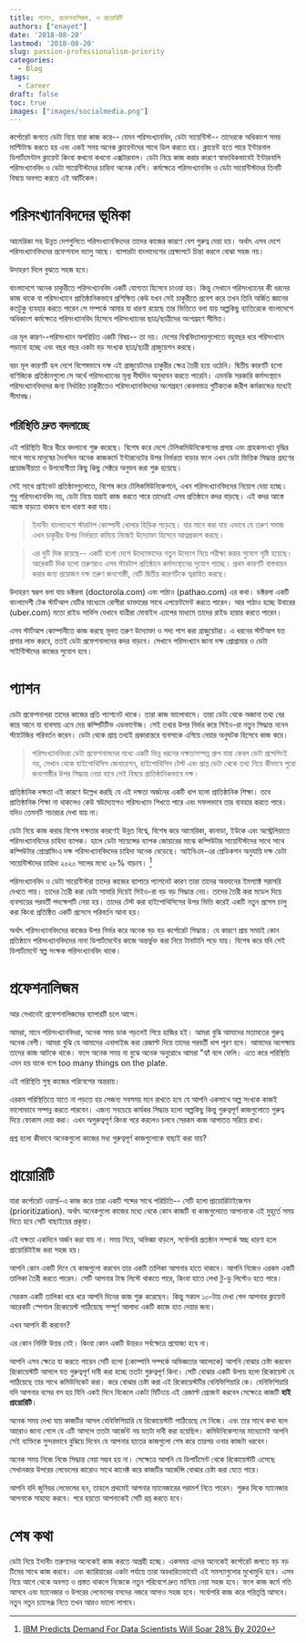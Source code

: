 ```yaml
---
title: প‍্যাশন, প্রফেশনালিজম, ও প্রায়োরিটি
authors: ["enayet"]
date: '2018-08-20'
lastmod: '2018-08-20'
slug: passion-professionalism-priority
categories:
  - Blog
tags:
  - Career
draft: false
toc: true
images: ["images/socialmedia.png"]
---
```


কর্পোরেট জগতে ডেটা নিয়ে যারা কাজ করে-- যেমন পরিসংখ্যানবিদ, ডেটা সায়েন্টিস্ট-- তাদেরকে অধিকাংশ সময় মাল্টিটাস্ক করতে হয় এবং একই সময় অনেক ক্লায়েন্টদের সাথে ডিল করতে হয়। ক্লায়েন্ট হতে পারে ইন্টারনাল ডিপার্টমেন্টাল ক্লায়েন্ট কিংবা কখনো কখনো এক্সটারনাল। ডেটা নিয়ে কাজ করার কারণে স্বাভাবিকভাবেই ইন্টারনালি পরিসংখ্যানবিদ ও ডেটা সায়েন্টিস্টদের চাহিদা অনেক বেশি। কর্মক্ষেত্রে পরিসংখ্যানবিদ ও ডেটা সায়েন্টিস্টদের তিনটি বিষয়ে অবগত করতে এই আর্টিকেল।


# পরিসংখ‍্যানবিদদের ভূমিকা

আমেরিকা সহ উন্নত দেশগুলিতে পরিসংখ‍্যানবিদদের তাদের কাজের কারণে বেশ গুরুত্ব দেয়া হয়। অর্থাৎ এসব দেশে পরিসংখ্যানবিদদের প্রফেশনাল ভ্যালু আছে। ব‍্যাপারটা বাংলাদেশের প্রেক্ষাপটে চিন্তা করলে বোঝা সহজ নয়।

উদাহরণ দিলে বুঝতে সহজ হবে।

বাংলাদেশে অনেক চাকুরীতে পরিসংখ‍্যানবিদ একটি  যোগ্যতা হিসেবে চাওয়া হয়। কিন্তু সেখানে পরিসংখ‍্যানের কী ধরনের কাজ থাকে বা পরিসংখ্যানে প্রাতিষ্ঠানিকভাবে প্রশিক্ষিত কেউ যখন সেই চাকুরীতে প্রবেশ করে তখন তিনি অর্জিত জ্ঞানের কতটুকু ব‍্যবহার করতে পারেন সে সম্পর্কে আমার যা ধারণা রয়েছে তার ভিত্তিতে বলা যায় অল্পকিছু ব‍্যাতিরেকে বাংলাদেশে অধিকাংশ কর্মক্ষেত্রে পরিসংখ‍্যানবিদ হিসেবে পরিসংখ‍্যানের ছাত্র/ছাত্রীদের অংশগ্রহণ সীমিত।

এর মূল কারণ--পরিসংখ্যান অপরিচিত একটি বিষয়-- তা নয়। দেশের বিশ্ববিদ্যালয়গুলোতে বহুবছর ধরে পরিসংখ্যান পড়ানো হচ্ছে এবং বছর বছর একটা বড় সংখ্যক ছাত্র/ছাত্রী গ্রাজুয়েশন করছে।

বরং মূল কারণটি হল দেশে বিশেষভাবে দক্ষ এই গ্রাজুয়েটদের চাকুরীর ক্ষেত্র তৈরী হয়ে ওঠেনি। দ্বিতীয় কারণটি হলো বাণিজ্যিক প্রতিষ্ঠানগুলো সে অর্থে পরিসংখ্যানের মূল্য দীর্ঘদিন অনুধাবন করতে পারেনি। এমনকি সরকারি কর্মসংস্থানে পরিসংখ্যানবিদদের জন্য নির্ধারিত চাকুরীতেও পরিসংখ্যানবিদদের অংশগ্রহণ কেবলমাত্র গুটিকতক জরীপ কর্মকান্ডের মধ্যেই সীমাবদ্ধ।

## পরিস্থিতি দ্রুত বদলাচ্ছে

এই পরিস্থিতি ধীরে ধীরে বদলানো শুরু করেছে। বিশেষ করে দেশে টেলিকমিউনিকেশনের প্রসার এবং গ্রাহকসংখ্যা বৃদ্ধির সাথে সাথে মানুষের দৈনন্দিন অনেক কাজকর্মে ইন্টারনেটের উপর নির্ভরতা বাড়ার ফলে এখন ডেটা ভিত্তিক সিদ্ধান্ত গ্রহণের প্রয়োজনীয়তা ও উপযোগীতা কিছু কিছু সেক্টরে অনুভব করা শুরু হয়েছে।

সেই সাথে প্রাইভেট প্রতিষ্ঠানগুলোতে, বিশেষ করে টেলিকমিউনিকেশনে, এখন পরিসংখ্যানবিদদের নিয়োগ দেয়া হচ্ছে। শুধু পরিসংখ্যানবিদ নয়, ডেটা নিয়ে যারাই কাজ করতে পারে তাদেরই এসব প্রতিষ্ঠানে কদর বাড়ছে। এই কদর আস্তে আস্তে বাড়তে থাকবে বলে ধারণা করা যায়।

>ইদানীং বাংলাদেশে স্টারটাপ কোম্পানী খোলার হিড়িক পড়েছে। যার মানে করা যায় এভাবে যে তরুণ সমাজ এখন চাকুরীর উপর নির্ভরতা কমিয়ে নিজেই উদ্যোক্তা হিসেবে আত্নপ্রকাশ করছে।

>এর দুটি দিক রয়েছে-- একটি হলো দেশে উদ্যোক্তাদের নতুন উদ্যোগ নিয়ে পরীক্ষা করার সুযোগ সৃষ্টি হয়েছে। আরেকটি দিক হলো তরুণরাও এসব স্টারটাপ প্রতিষ্ঠানে কর্মসংস্থানের সুযোগ পাচ্ছে। প্রথম কারণটি বাস্তবায়ন করার জন্য প্রয়োজন দক্ষ তরুণ জনগোষ্ঠী, যেটি দ্বিতীয় কারণটিকে ত্বরান্বিত করছে।

উদাহরণ স্বরূপ বলা যায় ডক্টরলা (doctorola.com)  এবং পাঠাও (pathao.com) এর কথা। ডক্টরলা একটি বাংলাদেশী টেক স্টার্টআপ যেটির মাধ্যেমে রোগীরা ডাক্তারের সাথে এপয়েন্টমেন্ট করতে পারেন। আর পাঠাও হচ্ছে উবারের (uber.com) মতো রাইড সার্ভিস যেখানে যাত্রীরা মোবাইল এ্যাপের মাধ্যমে তাদের রাইড হায়ার করতে পারেন।

এসব স্টার্টআপ কোম্পানীতে কাজ করছে মূলত তরুণ উদ্যোক্তা ও সদ্য পাশ করা গ্রাজুয়েটরা। এ ধরনের স্টার্টআপ যত প্রসার লাভ করবে, ততই ডেটা প্রফেশনালদের কদর বাড়বে। সেখানে পরিসংখ্যান জানা দক্ষ প্রোগ্রামার ও  ডেটা সাইন্টিস্টদের কাজের সুযোগ হবে।

# প‍্যাশন

ডেটা প্রফেশনালরা তাদের কাজের প্রতি প্যাশনেট থাকে। তারা কাজ ভালোবাসে। তারা ডেটা থেকে অজানা তথ্য বের করে আনে যা ব্যবসায় এনে দেয় কম্পিটিটিভ এডভান্টেজ। সেই তথ্যর উপর নির্ভর করে সিইও-রা নতুন সিদ্ধান্ত ননেন স্ট্যাটেজির পরিবর্তন করেন। ডেটা থেকে প্রাপ্ত তথ্যই প্রকারান্তরে ব্যবসাকে এগিয়ে নেয়ার অনুঘটক হিসেবে কাজ করে।

>পরিসংখ্যানবিদরা ডেটা প্রফেশনালদের মধ্যে একটি ভিন্ন ধরনের দক্ষতাসম্পন্ন গ্রুপ যারা কেবল ডেটা প্রসেসিংই নয়, সেখান থেকে হাইপোথিসিস জেনারেশন, হাইপোথিসিস টেস্ট এবং প্রাপ্ত ডেটা থেকে তথ্য নিয়ে কীভাবে পুরো জনগোষ্ঠীর উপর সিদ্ধান্ত নেয়া যাবে সেই বিষয়ে প্রাতিষ্ঠানিকভাবে দক্ষ।

প্রাতিষ্ঠানিক দক্ষতা এই কারণে উল্লেখ করছি যে এই দক্ষতা অর্জনের একটি ধাপ হলো প্রাতিষ্ঠানিক শিক্ষা। তবে প্রাতিষ্ঠানিক শিক্ষা না থাকলেও কেউ স্বউদ্যোগেও পরিসংখ্যান শিখতে পারে এবং সফলভাবে তার ব্যবহার করতে পারে। যদিও তেমনটি সচারচর দেখা যায় না।

ডেটা নিয়ে কাজ করার বিশেষ দক্ষতার কারণেই উন্নত বিশ্বে, বিশেষ করে আমেরিকা, কানাডা, ইউকে এবং অস্ট্রেলিয়াতে পরিসংখ্যানবিদের চাহিদা ব্যাপক। হালে ডেটা সায়েন্সের ব্যাপক জোয়ারের মাঝে কম্পিউটার সায়েন্টিস্টদের সাথে সাথে কম্পিউটার প্রোগ্রামিংএ দক্ষ পরিসংখ্যানবিদদের চাহিদা অনেক বেড়েছে। আইবিএম-এর প্রেডিকশন অনুযায়ি দক্ষ ডেটা সায়েন্টিস্টদের চাহিদা ২০২০ সালের মধ্যে ২৮% বাড়বে। [^1]

[^1]: [IBM Predicts Demand For Data Scientists Will Soar 28% By 2020](https://www.forbes.com/sites/louiscolumbus/2017/05/13/ibm-predicts-demand-for-data-scientists-will-soar-28-by-2020/)

পরিসংখ্যানবিদ ও ডেটা সায়েন্টিস্টরা তাদের কাজের ব্যাপারে প্যাশনেট কারণ তারা তাদের অবদানের ইমপ্যাক্ট সরাসরি দেখতে পায়। তাদের তৈরী করা ডেটা সামারি দিয়েই সিইও-রা বড় বড় সিদ্ধান্ত নেয়। তাদের তৈরী করা মডেল দিয়ে ব্যবসায়ের পরবর্তী পদক্ষেপটি নেয়া হয়। তাদের টেস্ট করা হাইপোথিসিসের উপর ভিত্তি করেই একটি নতুন প্রসেস চালু করা কিংবা প্রতিষ্ঠিত একটি প্রসেসে পরিবর্তন আনা হয়।

অর্থাৎ পরিসংখ্যানবিদদের কাজের উপর নির্ভর করে অনেক বড় বড় কর্পোরেট সিদ্ধান্ত। যে কারণে প্রায় সময়ই কোন প্রতিষ্ঠানে  পরিসংখ্যানবিদদের নানা ডিপার্টমেন্টের কাজে অন্তর্ভুক্ত করা নিয়ে টানাটানি পড়ে যায়। বিশেষ করে যদি সেই ডিপার্টমেন্টে স্বল্প সংক্ষক পরিসংখ্যানবিদ থাকে।

# প্রফেশনালিজম

আর সেখানেই প্রফেশনালিজমের ব্যাপারটি চলে আসে।

আমরা, মানে পরিসংখ্যানবিদরা, অনেক সময় ডাক পড়লেই গিয়ে হাজির হই। আমরা বুঝি আমাদের মতামতের গুরুত্ব অনেক বেশী। আমরা বুঝি যে আমাদের এনালাইজ করা রেজাল্ট দিয়ে তাদের পরবর্তী ধাপ পূরণ হবে। আমাদের অপেক্ষায় তাদের কাজ আটকে থাকে। ফলে অনেক সময় না বুঝে অনেক অনুরোধে আমরা "হ্যাঁ বলে ফেলি। এতে করে পরিস্থিতি এমন হয় যাকে বলে too many things on the plate.

এই পরিস্থিতি সুস্থ কাজের পরিবেশের অন্তরায়।

এরকম পরিস্থিতিতে যাতে না পড়তে হয় সেজন্য সবসময় মনে রাখতে হবে যে আপনি একসাথে অল্প সংখ্যক কাজই ভালোভাবে সম্পন্ন করতে পারবেন। এজন্য সবচেয়ে কার্যকর সিদ্ধান্ত হলো অল্পকিছু কিন্তু গুরুত্বপূর্ণ কাজগুলোতে গুরুত্ব দিয়ে ফোকাস দেয়া করা। এখন অগুরুত্বপূর্ণ কিংবা পরে করলেও চলবে সেরকম কাজ আপাতত সরিয়ে রাখা।

প্রশ্ন হলো কীভাবে অনেকগুলো কাজের মধ্য গুরুত্বপূর্ণ কাজগুলোকে বাছাই করা যায়?


# প্রায়োরিটি

যারা কর্পোরেট ওয়ার্ল্ড-এ কাজ করে তারা একটি শব্দের সাথে পরিচিতি-- সেটি হলো প্রায়োরিটাইজেশন (prioritization). অর্থাৎ অনেকগুলো কাজের মধ্যে থেকে কোন কাজটি বা কাজগুলোতে আপানাকে এই মুহূর্তে সময় দিতে হবে সেটি বাছাইয়ের প্রকৃয়া।

এই দক্ষতা একদিনে অর্জন করা যায় না। সময় নিয়ে, অভিজ্ঞা বাড়লে, সর্বোপরি প্রতষ্ঠান সম্পর্কে স্বচ্ছ ধারণা হলে প্রায়োরিটাইজ করা সহজ হয়।


আপনি কোন একটি দিনে যে কাজগুলো করবেন তার একটি তালিকা আপনার হাতে থাকবে। আপনি নিজেও এরকম একটি তালিকা তৈরী করতে পারেন। সেটি আপনার টাস্ক লিস্টে থাকতে পারে, কিংবা হাতে লেখা টু-ডু লিস্টেও হতে পারে।

সেরকম একটি তালিকা ধরে ধরে আপনি দিনের কাজ শুরু করেছেন। কিন্তু সকাল ১০-টায় দেখা গেল আপনার ক্লায়েন্ট আরেকটি স্পেশাল রিকোয়েস্ট পাঠিয়েছে সম্পূর্ণ আলাদা একটি কাজে হাত দেয়ার জন্য।

এখন আপনি কী করবেন?

এর কোন নির্দিষ্ট উত্তর নেই। কিংবা কোন একটি উত্তরও সর্বক্ষেত্রে প্রযোজ্য হবে না।

আপনি এসব ক্ষেত্রে যা করতে পারেন সেটি হলো (কোম্পানি সম্পর্কে অভিজ্ঞতার আলোকে) আপনি বোঝার চেষ্টা করবেন রিকোয়েস্টটি আসলে যত গুরুত্বপূর্ণ দাবী করা হচ্ছে ততটা গুরুত্বপূর্ণ কিনা। সেটি বোঝার একটি উপায় হলো রিকোয়েস্ট যে পাঠিয়েছে তার সাথে কমিউনিকেট করা। করে বোঝার চেষ্টা করা এই রিকোয়েস্টটির বেনিফিশিয়ারি কে। বেনিফিশিয়ারি যদি আপনার বসের বস হয় যিনি একই দিনে বিকেলে একটা মিটিংয়ে এই রেজাল্ট প্রেজেন্ট করবেন সেক্ষেত্রে কাজটি **হাই প্রায়োরিটি**।

অনেক সময় দেখা যায় কাজটির আসল বেনিফিশিয়ারি যে রিকোয়েস্টটি পাঠিয়েছে সে নিজে। এবং তার সাথে কথা বলে আরোও জানা গেলে যে এটি আসলে ততটা আর্জেন্ট নয় যতটা দাবী করা হয়েছিল। কমিউনিকেশনের মাধ্যেমেই আপনি সেই ব্যক্তিকে সুন্দরভাবে বুঝিয়ে দিবেন যে আপনার হাতের কাজগুলো শেষ করে তারপর ওনার কাজটা ধরবেন।

অনেক সময় নিজে নিজে সিদ্ধান্ত নেয়া সম্ভব হয় না। সেক্ষেত্রে আপনি যে ডিপার্টমেন্ট থেকে রিকোয়েস্টটি এসেছে সেখানকার উপরের লেভেলের কারোও সাথে কানেক্ট করে কাজটির আর্জেন্সি বোঝার চেষ্টা করা যেতে পারে।

আপনি যদি জুনিয়র লেভেলের হন, তাহলে প্রথমেই আপনার ম্যানেজারের পরামর্শ নিতে পারেন। শুরুর দিকে ম্যানেজার আপনাকে সাহায্য করবে। পরে হয়তো আপনাকেই সেটি রপ্ত করতে হবে।

# শেষ কথা

ডেটা নিয়ে ইদানীং তরুণদের অনেকেই কাজ করতে আগ্রহী হচ্ছে। একসময় এদের অনেকেই কর্পোরেট জগতে বড় বড় টিমের সাথে কাজ করবে। এবং ক্যারিয়ারের একটা পর্যায়ে তারা অবধারিতভাবেই এই সমস্যাগুলোর মুখোমুখি হবে। এসব নিয়ে আগে থেকে অবগত ও প্রস্তত থাকলে নিজেকে নতুন পরিবেশে দ্রুত মানিয়ে নেয়া সহজ হবে। ফলে কাজ কর্মে গতি আসবে এবং ম্যানেজার ও উপরের লেভেলের বসদের নজরে আসাও সহজ হবে। সর্বোপরি কাজ করে পরিতৃপ্তি আসবে। নতুন নতুন চ্যালেঞ্জ নিতে তখন আরও ভালো লাগবে।
